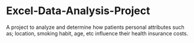 # Excel-Data-Analysis-Project
A project to analyze and determine how patients personal attributes such as; location, smoking habit, age, etc  influence their health insurance costs.
